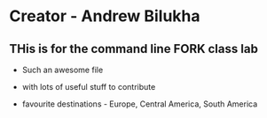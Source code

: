 # Creator - Andrew Bilukha
## THis is for the command line FORK class lab
- Such an awesome file
- with lots of useful stuff to contribute

- favourite destinations - Europe, Central America, South America
